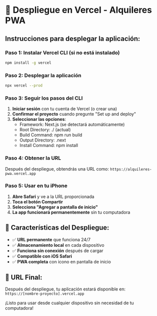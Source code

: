 # 🚀 Despliegue en Vercel - Alquileres PWA

## Instrucciones para desplegar la aplicación:

### Paso 1: Instalar Vercel CLI (si no está instalado)
```bash
npm install -g vercel
```

### Paso 2: Desplegar la aplicación
```bash
npx vercel --prod
```

### Paso 3: Seguir los pasos del CLI
1. **Iniciar sesión** con tu cuenta de Vercel (o crear una)
2. **Confirmar el proyecto** cuando pregunte "Set up and deploy"
3. **Seleccionar las opciones**:
   - Framework: Next.js (se detectará automáticamente)
   - Root Directory: ./ (actual)
   - Build Command: npm run build
   - Output Directory: .next
   - Install Command: npm install

### Paso 4: Obtener la URL
Después del despliegue, obtendrás una URL como:
`https://alquileres-pwa.vercel.app`

### Paso 5: Usar en tu iPhone
1. **Abre Safari** y ve a la URL proporcionada
2. **Toca el botón Compartir**
3. **Selecciona "Agregar a pantalla de inicio"**
4. **La app funcionará permanentemente** sin tu computadora

## 🎯 Características del Despliegue:
- ✅ **URL permanente** que funciona 24/7
- ✅ **Almacenamiento local** en cada dispositivo
- ✅ **Funciona sin conexión** después de cargar
- ✅ **Compatible con iOS Safari**
- ✅ **PWA completa** con icono en pantalla de inicio

## 📱 URL Final:
Después del despliegue, tu aplicación estará disponible en:
`https://[nombre-proyecto].vercel.app`

¡Listo para usar desde cualquier dispositivo sin necesidad de tu computadora!
